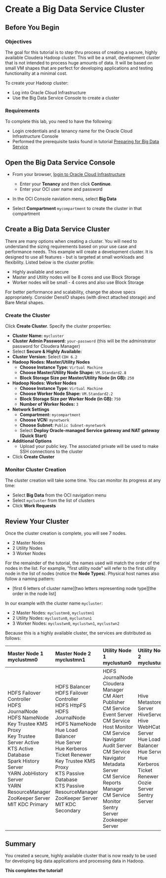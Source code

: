 # Create a Big Data Service Cluster

## Before You Begin

### Objectives
The goal for this tutorial is to step thru process of creating a secure, highly available Cloudera Hadoop cluster.  This will be a small, development cluster that is not intended to process huge amounts of data.  It will be based on small VM shapes that are perfect for developing applications and testing functionality at a minimal cost.

To create your Hadoop cluster:
* Log into Oracle Cloud Infrastructure 
* Use the Big Data Service Console to create a cluster

### Requirements

To complete this lab, you need to have the following:

* Login credentials and a tenancy name for the Oracle Cloud Infrastructure Console
* Performed the prerequisite tasks found in tutorial [Preparing for Big Data Service](?lab=preparing-for-big-data-service)


## Open the Big Data Service Console

* From your browser, [login to Oracle Cloud Infrastructure](https://console.us-ashburn-1.oraclecloud.com/a/tenancy)
    * Enter your **Tenancy** and then click **Continue**.
    * Enter your OCI user name and password

* In the OCI Console naviation menu, select **Big Data**
* Select **Compartment** `mycompartment` to create the cluster in that compartment

## Create a Big Data Service Cluster
There are many options when creating a cluster.  You will need to understand the sizing requirements based on your use case and performance needs.  This example will create a development cluster.  It is designed to use all features - but is targeted at small workloads and flexibility. Listed below is the cluster profile:
* Highly available and secure
* Master and Utility nodes will be 8 cores and use Block Storage
* Worker nodes will be small - 4 cores and also use Block Storage

For better performance and scalability, change the above specs appropriately.  Consider DensIO shapes (with direct attached storage) and Bare Metal shapes.

### Create the Cluster
Click **Create Cluster**.  Specify the cluster properties:
* **Cluster Name:** `mycluster`
* **Cluster Admin Password:** `your-password`  (this will be the administrator password for Cloudera Manager)
* Select **Secure & Highly Available:** 
* **Cluster Version:** Select `CDH 6.2`
* **Hadoop Nodes: Master/Utility Nodes**
    * **Choose Instance Type:** `Virtual Machine`
    * **Choose Master/Utility Node Shape:** `VM.Standard2.8`
    * **Block Storage Size per Master/Utility Node (in GB):** `250`
* **Hadoop Nodes: Worker Nodes**
    * **Choose Instance Type:** `Virtual Machine`
    * **Choose Worker Node Shape:** `VM.Standard2.2`
    * **Block Storage Size per Worker Node (in GB):** `750`
    * **Number of Worker Nodes:** `3`
* **Network Settings**
    * **Compartment:** `mycompartment`
    * **Choose VCN:** `mynetwork`
    * **Choose Subnet:** `Public Subnet-mynetwork`
    * Select **Deploy Oracle-managed Service gateway and NAT gateway (Quick Start)**
* **Additional Options**
    * Upload your public key.  The associated private will be used to make SSH connections to the cluster
* Click **Create Cluster**

### Monitor Cluster Creation
The cluster creation will take some time.  You can monitor its progress at any time:
* Select **Big Data** from the OCI navigation menu
* Select `mycluster` from the list of clusters
* Click **Work Requests**

## Review Your Cluster
Once the cluster creation is complete, you will see 7 nodes.  
* 2 Master Nodes
* 2 Utility Nodes
* 3 Worker Nodes

For the remainder of the tutorial, the names used will match the order of the nodes in the list.  For example, "first utility node" will refer to the first utility node in the list of nodes (notice the **Node Types**).  Physical host names also follow a naming pattern:

* [first 6 letters of cluster name][two letters representing node type][the order in the node list]

In our example with the cluster name `mycluster`:
* 2 Master Nodes:  `myclustmn0`, `myclustmn1`
* 2 Utility Nodes: `myclustun0`, `myclustun1`
* 3 Worker Nodes:  `myclustwn0`, `myclustwn1`, `myclustwn2`

Because this is a highly available cluster, the services are distributed as follows:

| Master Node 1<br />myclustmn0| Master Node 2<br />myclustmn1| Utility Node 1<br />myclustun0| Utility Node 2<br />myclustun1| Worker Nodes<br />myclustwn0...2 |
|:----|:----|:----|:----|:----|
HDFS Failover Controller<br />HDFS JournalNode<br />HDFS NameNode<br />Key Trustee KMS Proxy<br />Key Trustee Server Active<br />KTS Active Database<br />Spark History Server<br />YARN JobHistory Server<br />YARN ResourceManager<br />ZooKeeper Server<br />MIT KDC Primary| HDFS Balancer<br />HDFS Failover Controller<br />HDFS HttpFS<br />HDFS JournalNode<br />HDFS NameNode<br />Hue Load Balancer<br />Hue Server<br />Hue Kerberos Ticket Renewer<br />Key Trustee KMS Proxy<br />KTS Passive Database<br />KTS Passive<br />ResourceManager<br />ZooKeeper Server<br />MIT KDC Secondary| HDFS JournalNode<br />Cloudera Manager<br /> CM Alert Publisher<br />CM Service Event Server<br />CM Service Host Monitor<br />CM Service Navigator Audit Server<br />CM Service Navigator Metadata Server<br />CM Service Reports Manager<br />CM Service Monitor<br />Sentry Server<br />Zookeeper Server| Hive Metastore Server<br />HiveServer2<br />Hive WebHCat Server<br />Hue Load Balancer<br />Hue Server<br />Hue Kerberos Ticket Renewer<br />Oozie Server<br />Sentry Server|HDFS DataNode<br />YARN NodeManager





## Summary
You created a secure, highly available cluster that is now ready to be used for developing big data applications and processing data in Hadoop.

**This completes the tutorial!**

